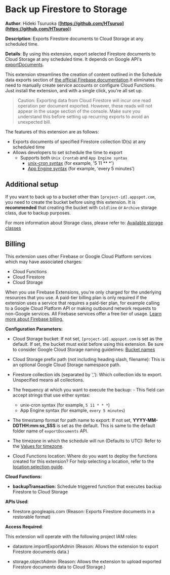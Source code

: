 # Back up Firestore to Storage

**Author**: Hideki Tsuruoka (**[https://github.com/HTsuruo](https://github.com/HTsuruo)**)

**Description**: Exports Firestore documents to Cloud Storage at any scheduled time.



**Details**: By using this extension, export selected Firestore documents to Cloud Storage at any scheduled time. It depends on Google API's [exportDocuments](https://cloud.google.com/firestore/docs/reference/rest/v1/projects.databases/exportDocuments).

This extension streamlines the creation of content outlined in the Schedule data exports section of [the official Firebase documentation](https://firebase.google.com/docs/firestore/solutions/schedule-export).It eliminates the need to manually create service accounts or configure Cloud Functions. Just install the extension, and with a single click, you're all set up.

> Caution: Exporting data from Cloud Firestore will incur one read operation per document exported. However, these reads will not appear in the usage section of the console. Make sure you understand this before setting up recurring exports to avoid an unexpected bill.

The features of this extension are as follows:

- Exports documents of specified Firestore collection ID(s) at any scheduled time
- Allows developers to set schedule the time to export
  - Supports both `Unix Crontab` and `App Engine syntax`
    - [unix-cron syntax](https://cloud.google.com/scheduler/docs/configuring/cron-job-schedules) (for example, '5 11 ** *')
    - [App Engine syntax](https://cloud.google.com/appengine/docs/standard/scheduling-jobs-with-cron-yaml#defining_the_cron_job_schedule) (for example, 'every 5 minutes')

## Additional setup

If you want to back up to a bucket other than `[project-id].appspot.com`, you need to create the bucket before using this extension. It is **recommended** that creating the bucket with `Coldline` or `Archive` storage class, due to backup purposes.

For more information about Storage class, please refer to:
[Available storage classes](https://cloud.google.com/storage/docs/storage-classes#classes)

## Billing

This extension uses other Firebase or Google Cloud Platform services which may have associated charges:

- Cloud Functions
- Cloud Firestore
- Cloud Storage

When you use Firebase Extensions, you're only charged for the underlying resources that you use. A paid-tier billing plan is only required if the extension uses a service that requires a paid-tier plan, for example calling to a Google Cloud Platform API or making outbound network requests to non-Google services. All Firebase services offer a free tier of usage. [Learn more about Firebase billing.](https://firebase.google.com/pricing)




**Configuration Parameters:**

* Cloud Storage bucket: If not set, `[project-id].appspot.com` is set as the default. If set, the bucket must exist before using this extension. Be sure to consider Google Cloud Storage naming guidelines: [Bucket names](https://cloud.google.com/storage/docs/buckets#naming)

* Cloud Storage prefix path (not including heading slash, filename): This is an optional Google Cloud Storage namespace path.

* Firestore collection ids (separated by ','): Which collection ids to export. Unspecified means all collections.

* The frequency at which you want to execute the backup: - This field can accept strings that use either syntax:
  - unix-cron syntax (for example, `5 11 * * *`)
  - App Engine syntax (for example, `every 5 minutes`)

* The timestamp format for path name to export: If not set, **YYYY-MM-DDTHH\:mm:ss_SSS** is set as the default. This is same to the default folder name of `exportDocuments` API.


* The timezone in which the schedule will run (Defaults to UTC): Refer to the [Values for timezone](https://cloud.google.com/looker/docs/reference/param-view-timezone-values).

* Cloud Functions location: Where do you want to deploy the functions created for this extension? For help selecting a location, refer to the [location selection guide](https://firebase.google.com/docs/functions/locations).



**Cloud Functions:**

* **backupTransaction:** Schedule triggered function that executes backup Firestore to Cloud Storage



**APIs Used**:

* firestore.googleapis.com (Reason: Exports Firestore documents in a restorable format)



**Access Required**:



This extension will operate with the following project IAM roles:

* datastore.importExportAdmin (Reason: Allows the extension to export Firestore documents data.)

* storage.objectAdmin (Reason: Allows the extension to upload exported Firestore documents data to Cloud Storage.)
